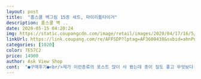 ```yaml
---
layout: post 
title:  "홈스쿨 벽그림 15종 세트, 마이리틀타이거" 
description: 홈스쿨 벽 ..
date: 2020-05-15 04:20:24 
img: https://static.coupangcdn.com/image/retail/images/2020/04/17/16/5/c2cdbee0-7275-4915-97bd-de6c5f9313fc.jpg 
linkUrl: https://link.coupang.com/re/AFFSDP?lptag=AF3600438&subid=ahnPublicAsk&pageKey=1478959236&itemId=2540814420&vendorItemId=70533433064&traceid=V0-113-33bcfab5bc699a4f 
categories: [1020] 
color: 7E57C2 
price: 14900 
author: Ask View Shop 
cont:  "●구매후기●<br/>제가 이런종류의 포스트 많이 사 봤는데 종이 질도 좋고 무엇보다 그림이랑 사진이 선명해서 좋아요 아기가 엄청 좋아합니다<br/>제가 이런종류의 포스트 많이 사 봤는데 종이 질도 좋고 무엇보다 그림이랑 사진이 선명해서 좋아요 아기가 엄청 좋아합니다<br/>제가 이런종류의 포스트 많이 사 봤는데 종이 질도 좋고 무엇보다 그림이랑 사진이 선명해서 좋아요 아기가 엄청 좋아합니다<br/>" 
---
```

